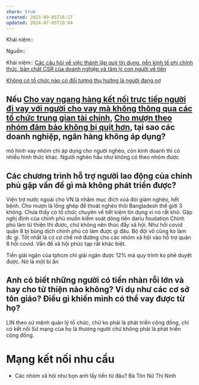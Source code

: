 ```yaml
---
share: true
created: 2023-09-05T16:17
updated: 2024-07-05T10:04
---
```

Khái niệm:: 

Nguồn:: 

Khái niệm:: 
[Các câu hỏi về việc thành lập quỹ tín dụng, nền kinh tế phi chính thức, bản chất CSR của doanh nghiệp và tâm lý con người về tiền](./C%C3%A1c%20c%C3%A2u%20h%E1%BB%8Fi%20v%E1%BB%81%20vi%E1%BB%87c%20th%C3%A0nh%20l%E1%BA%ADp%20qu%E1%BB%B9%20t%C3%ADn%20d%E1%BB%A5ng,%20n%E1%BB%81n%20kinh%20t%E1%BA%BF%20phi%20ch%C3%ADnh%20th%E1%BB%A9c,%20b%E1%BA%A3n%20ch%E1%BA%A5t%20CSR%20c%E1%BB%A7a%20doanh%20nghi%E1%BB%87p%20v%C3%A0%20t%C3%A2m%20l%C3%BD%20con%20ng%C6%B0%E1%BB%9Di%20v%E1%BB%81%20ti%E1%BB%81n.md)

[Không có tổ chức nào có đối tượng thụ hưởng là người đang nợ](./Kh%C3%B4ng%20c%C3%B3%20t%E1%BB%95%20ch%E1%BB%A9c%20n%C3%A0o%20c%C3%B3%20%C4%91%E1%BB%91i%20t%C6%B0%E1%BB%A3ng%20th%E1%BB%A5%20h%C6%B0%E1%BB%9Fng%20l%C3%A0%20ng%C6%B0%E1%BB%9Di%20%C4%91ang%20n%E1%BB%A3.md)
## Nếu [Cho vay ngang hàng kết nối trực tiếp người đi vay với người cho vay mà không thông qua các tổ chức trung gian tài chính](../../Vay%20ti%E1%BB%81n/D%E1%BB%8Bch%20v%E1%BB%A5%20cho%20vay%20kh%C3%A1c/Cho%20vay%20ngang%20h%C3%A0ng%20k%E1%BA%BFt%20n%E1%BB%91i%20tr%E1%BB%B1c%20ti%E1%BA%BFp%20ng%C6%B0%E1%BB%9Di%20%C4%91i%20vay%20v%E1%BB%9Bi%20ng%C6%B0%E1%BB%9Di%20cho%20vay%20m%C3%A0%20kh%C3%B4ng%20th%C3%B4ng%20qua%20c%C3%A1c%20t%E1%BB%95%20ch%E1%BB%A9c%20trung%20gian%20t%C3%A0i%20ch%C3%ADnh.md), [Cho mượn theo nhóm đảm bảo không bị quịt hơn](../../Vay%20ti%E1%BB%81n/Cho%20m%C6%B0%E1%BB%A3n%20theo%20nh%C3%B3m%20%C4%91%E1%BA%A3m%20b%E1%BA%A3o%20kh%C3%B4ng%20b%E1%BB%8B%20qu%E1%BB%8Bt%20h%C6%A1n.md), tại sao các doanh nghiệp, ngân hàng không áp dụng?
mô hình vay nhóm chỉ áp dụng cho người nghèo, còn kinh doanh thì có nhiều hình thức khác. Người nghèo hầu như không có theo nhóm được
## Các chương trình hỗ trợ người lao động của chính phủ gặp vấn đề gì mà không phát triển được?
Viện trợ nước ngoài cho VN là nhằm mục đích xoá đói giảm nghèo, hết bệnh. Cho mượn là lồng ghép để thoát nghèo thôi
Bangladesh thế giới 3 không. Chưa thấy có tổ chức chuyên về tiết kiệm tín dụng vì nó rất khó. Gặp nghị định của chính phủ muốn kiểm soát dòng tiền
dariu foudation
Chính phủ làm từ thiện thì được, chứ không nên thúc đẩy xã hội. Như hồi covid quận 8 bị bùng dịch chính phủ có làm được gì đâu. Bộ đội vô cũng ko làm đc gì. Tốt nhất là có cơ chế mở đường cho các nhóm xã hội vào hỗ trợ
quận 8 hồi covid. Vấn đề xã hội phức tạp rất khác biệt. 

Tiền giải ngân của tphcm chỉ giải ngân được 12% mà quy trình ko phê duyệt được. Nó là một bí ẩn
## Anh có biết những người có tiền nhàn rỗi lớn và hay cho từ thiện nào không? Ví dụ như các cơ sở tôn giáo? Điều gì khiến mình có thể vay được từ họ?
LIN theo sứ mệnh quản lý tổ chức, chứ ko phải là phát triển cộng đồng, chỉ có kết nối
Sứ mạng của họ là thương người chứ không phải là phát triển cộng đồng. 

# Mạng kết nối nhu cầu
- Các nhóm xã hội như bọn anh lấy tiền từ đâu? Bà Tôn Nữ Thị Ninh
